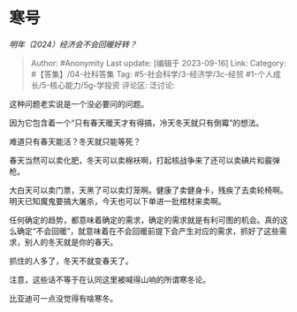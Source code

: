 # 寒号
*明年（2024）经济会不会回暖好转？*

> Author: #Anonymity
> Last update: [编辑于 2023-09-16]
> Link:
> Category: #【答集】/04-社科答集
> Tag:  #5-社会科学/3-经济学/3c-经贸 #1-个人成长/5-核心能力/5g-学投资 
> 评论区:
> 泛讨论:

这种问题老实说是一个没必要问的问题。

因为它包含着一个“只有春天暖天才有得搞，冷天冬天就只有倒霉”的想法。

难道只有春天能活？冬天就只能等死？

春天当然可以卖化肥，冬天可以卖棉袄啊，打起核战争来了还可以卖碘片和霰弹枪。

大白天可以卖门票，天黑了可以卖灯笼啊。健康了卖健身卡，残疾了去卖轮椅啊。明天已知魔鬼要搞大屠杀，今天也可以下单进一批棺材来卖啊。

任何确定的趋势，都意味着确定的需求，确定的需求就是有利可图的机会。真的这么确定“不会回暖”，就意味着在不会回暖前提下会产生对应的需求，抓好了这些需求，别人的冬天就是你的春天。

抓住的人多了，冬天不就变春天了。

注意，这些话不等于在认同这里被喊得山响的所谓寒冬论。

比亚迪可一点没觉得有啥寒冬。
